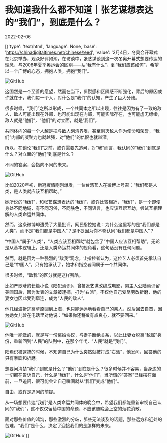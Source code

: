 # 我知道我什么都不知道｜张艺谋想表达的“我们”，到底是什么？

2022-02-06

[{'type': 'text/html', 'language': None, 'base': 'https://chinadigitaltimes.net/chinese/feed', 'value': '2月4日，冬奥会开幕式在北京举办，观众好评如潮，在访谈中，张艺谋谈到这一次冬奥开幕式想要传达的理念，与2008年夏季奥运会的区别——从“我有什么”，到“我们应该如何”，希望以一个广博的心态，拥抱人类，拥抱“我们”。

![GitHub](https://chinadigitaltimes.net/chinese/files/2022/02/post-676529-61ff0373a1136.png)

这固然是一个至善的愿望，然而在当下，撕裂感和区隔感不断强化，背后的原因或许就在于，我们每一个人，对什么是“我们”的认知，产生了巨大分歧。

很多时候，“我们”之所以形成，一个共同体之所以出现，往往是因为有了一致的敌人，敌人可能出现在外部，也可能出现在内部，可能实际存在，也可能虚无缥缈，敌人就是“他们”，“他们”的对立面，就是“我们”。

共同体内的每一个人越是把与敌人划清界限，甚至剿灭敌人作为使命和荣誉，“我们”内部的凝聚力也就越强，对“他们”的仇恨也就越深。

所以，在谈论“我们”之前，或许需要先追问，对“我”而言，我认同的“我们”到底是什么？对立面的“他们”到底是什么？

不同的答案，会指向不同的未来。

![GitHub](https://chinadigitaltimes.net/chinese/files/2022/02/post-676529-61ff0373ab9be.)

比如2020年初，新冠疫情刚刚爆发，一位台湾艺人在微博上号召：“我们都是人类，是人类就应该互相帮助。”

她所说的“我们”，和张艺谋想表达的“我们”，或许比较相近，“我们”，是一个即便身处不同地域，有不同习俗，不同肤色，不同语言，也应该互帮互助，尝试互相理解的人类命运共同体。

然而，这条微博却遭受了大量批评，网民指控她说：为什么这里写的是“我们都是人类”，而不是“我们都是中国人”？是不是因为你不够认同“我们都是中国人”？

“中国人”属于“人类”，“人类应该互相帮助”就包含了“中国人应该互相帮助”，无论是从基本逻辑上，还是人类命运共同体的视角看，这句话没有任何问题。

然而，就是因为一种强烈的“敌我”观念，让指控者认为，这位艺人必须首先承认自己是“中国人”，只有她承认了，她才和指控者同属于一个共同体。

很多时候，“敌我”的区分就是这样残酷。

比如严歌苓的长篇小说《陆犯焉识》，曾被张艺谋改编成电影，男主人公陆焉识留美回国后，因为发表的文章被逮捕，打为“右派”，不仅他自己受尽劳改折磨，他的妻女也因此受到牵连，成为“人民的敌人”。

他几经波折逃离草原回到上海，也只能远远地看看自己的亲人，然后回去自首，因为她女儿曾在电话里对他说：“如果你还稍微有点良心，就不要回来。”

![GitHub](https://chinadigitaltimes.net/chinese/files/2022/02/post-676529-61ff0373b4537.)

他唯一能做的，就是写一份离婚协议，与妻子断绝关系，以此让妻女脱离“敌属”身份，重新回到“人民”的队列中，在那个年代，“人民”就是“我们”。

陆焉识被逮捕的时候，不知道自己为什么突然就被打成“右派”，他发问，回答他的只有拳脚和折磨。

想要问清楚“我们”到底是什么？“他们”到底是什么？很多时候并不容易，当身边的一切都在告诉自己，什么是“我们”，什么是“他们”，当所谓的“答案”已经摆在面前，一旦追问，很可能会让自己瞬间就从“我们”变成“他们”。

自由，或许是追问的前提。

从一场想要传达“我们”是人类命运共同体的晚会中，希望我们都能重新审视自己认同的“我们”，这不仅仅留给中国的命题，不应该随晚会上空的烟花消散。

面对那些价值的鸿沟，那些激烈的分歧，那些无法谈及的话题，那些远方和近处的苦难，“我们”是什么，决定了迎接我们的是怎样的未来。

![GitHub](https://chinadigitaltimes.net/chinese/files/2022/02/post-676529-61ff0373bd2c5.)'}]